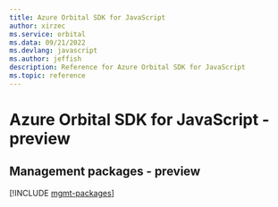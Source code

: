 ```yaml
---
title: Azure Orbital SDK for JavaScript
author: xirzec
ms.service: orbital
ms.data: 09/21/2022
ms.devlang: javascript
ms.author: jeffish
description: Reference for Azure Orbital SDK for JavaScript
ms.topic: reference
---
```

# Azure Orbital SDK for JavaScript - preview

## Management packages - preview
[!INCLUDE [mgmt-packages](orbital-mgmt-index.md)]